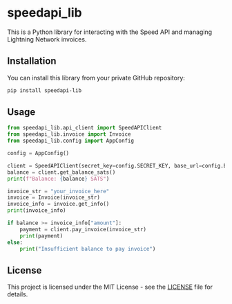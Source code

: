 # speedapi_lib

This is a Python library for interacting with the Speed API and managing Lightning Network invoices.

## Installation

You can install this library from your private GitHub repository:

```bash
pip install speedapi-lib
```

## Usage

```python
from speedapi_lib.api_client import SpeedAPIClient
from speedapi_lib.invoice import Invoice
from speedapi_lib.config import AppConfig

config = AppConfig()

client = SpeedAPIClient(secret_key=config.SECRET_KEY, base_url=config.BASE_URL)
balance = client.get_balance_sats()
print(f"Balance: {balance} SATS")

invoice_str = "your_invoice_here"
invoice = Invoice(invoice_str)
invoice_info = invoice.get_info()
print(invoice_info)

if balance >= invoice_info["amount"]:
    payment = client.pay_invoice(invoice_str)
    print(payment)
else:
    print("Insufficient balance to pay invoice")
```

## License

This project is licensed under the MIT License - see the [LICENSE](LICENSE) file for details.